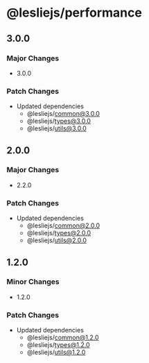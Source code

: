 # @lesliejs/performance

## 3.0.0

### Major Changes

- 3.0.0

### Patch Changes

- Updated dependencies
  - @lesliejs/common@3.0.0
  - @lesliejs/types@3.0.0
  - @lesliejs/utils@3.0.0

## 2.0.0

### Major Changes

- 2.2.0

### Patch Changes

- Updated dependencies
  - @lesliejs/common@2.0.0
  - @lesliejs/types@2.0.0
  - @lesliejs/utils@2.0.0

## 1.2.0

### Minor Changes

- 1.2.0

### Patch Changes

- Updated dependencies
  - @lesliejs/common@1.2.0
  - @lesliejs/types@1.2.0
  - @lesliejs/utils@1.2.0
